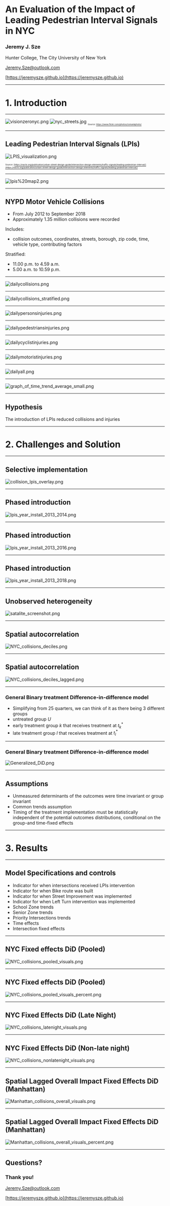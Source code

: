 <!-- $theme: default -->

<!-- page_number: true -->

<!-- footer:  2019 Pennsylvania Economic Association Annual Conference May 31 2019 -->

# An Evaluation of the Impact of Leading Pedestrian Interval Signals in NYC

### Jeremy J. Sze
Hunter College, The City University of New York

[Jeremy.Sze@outlook.com](mailto:Jeremy.Sze@outlook.com)

[https://jeremysze.github.io](https://jeremysze.github.io)

---
# 1. Introduction

---
![visionzeronyc.png](images/visionzeronyc.png)
![nyc_streets.jpg](images/nyc_streets.jpg)
<sub><sub><sub><sup> Source: https://www.flickr.com/photos/romankphoto/</sup></sub></sub></sub>

---
## Leading Pedestrian Interval Signals (LPIs)
![LPIS_visualization.png](images/LPIS_visualization.png)

<sub><sub><sub><sup> Source: [https://nacto.org/publication/urban-street-design-guide/intersection-design-elements/traffic-signals/leading-pedestrian-interval/](https://nacto.org/publication/urban-street-design-guide/intersection-design-elements/traffic-signals/leading-pedestrian-interval/)</sup></sub></sub></sub>

---
![lpis%20map2.png](images/lpis%20map2.png)

---
## NYPD Motor Vehicle Collisions
* From July 2012 to September 2018
* Approximately 1.35 million collisions were recorded

Includes: 
* collision outcomes, coordinates, streets, borough, zip code, time, vehicle type, contributing factors

Stratified:
* 11.00 p.m. to 4.59 a.m.
* 5.00 a.m. to 10.59 p.m.

---
![dailycollisions.png](images/dailycollisions.png)

---
![dailycollisions_stratified.png](images/dailycollisions_stratified.png)

---
![dailypersonsinjuries.png](images/dailypersonsinjuries.png)

---
![dailypedestriansinjuries.png](images/dailypedestriansinjuries.png)

---
![dailycyclistinjuries.png](images/dailycyclistinjuries.png)

---
![dailymotoristinjuries.png](images/dailymotoristinjuries.png)

---
![dailyall.png](images/dailyall.png)

---
![graph_of_time_trend_average_small.png](images/graph_of_time_trend_average_small.png)

---
## Hypothesis

The introduction of LPIs reduced collisions and injuries

---
  # 2. Challenges and Solution

---
## Selective implementation
![collision_lpis_overlay.png](images/collision_lpis_overlay.png)

---
## Phased introduction
![lpis_year_install_2013_2014.png](images/lpis_year_install_2013_2014.png)

---
## Phased introduction
![lpis_year_install_2013_2016.png](images/lpis_year_install_2013_2016.png)

---
## Phased introduction
![lpis_year_install_2013_2018.png](images/lpis_year_install_2013_2018.png)

---
## Unobserved heterogeneity
![satalite_screenshot.png](images/satalite_screenshot.png)

---
## Spatial autocorrelation
![NYC_collisions_deciles.png](images//NYC_collisions_deciles.png)

---
## Spatial autocorrelation
![NYC_collisions_deciles_lagged.png](images//NYC_collisions_deciles_lagged.png)

---
### General Binary treatment Difference-in-difference model

* Simplifying from 25 quarters, we can think of it as there being 3 different groups
* untreated group $U$
* early treatment group $k$ that receives treatment at $t^*_k$
* late treatment group $l$ that receives treatment at $t^*_l$

---

### General Binary treatment Difference-in-difference model

![Generalized_DiD.png](images/Generalized_DiD.png)

---
## Assumptions
* Unmeasured determinants of the outcomes were time invariant or group invariant
* Common trends assumption
* Timing of the treatment implementation must be statistically independent of the potential outcomes distributions, conditional on the group-and time-fixed effects

---
# 3. Results
---
## Model Specifications and controls
* Indicator for when intersections received LPIs intervention
* Indicator for when Bike route was built
* Indicator for when Street Improvement was implemented
* Indicator for when Left Turn intervention was implemented
* School Zone trends
* Senior Zone trends
* Priority Intersections trends
* Time effects
* Intersection fixed effects

---

## NYC Fixed effects DiD (Pooled)
![NYC_collisions_pooled_visuals.png](images/NYC_collisions_pooled_visuals.png)

---
## NYC Fixed effects DiD (Pooled)
![NYC_collisions_pooled_visuals_percent.png](images/NYC_collisions_pooled_visuals_percent.png)

---

## NYC Fixed Effects DiD (Late Night)
![NYC_collisions_latenight_visuals.png](images/NYC_collisions_latenight_visuals.png)

---

## NYC Fixed Effects DiD (Non-late night)
![NYC_collisions_nonlatenight_visuals.png](images/NYC_collisions_nonlatenight_visuals.png)

---
## Spatial Lagged Overall Impact Fixed Effects DiD (Manhattan)
![Manhattan_collisions_overall_visuals.png](images/Manhattan_collisions_overall_visuals.png)

---
## Spatial Lagged Overall Impact Fixed Effects DiD (Manhattan)
![Manhattan_collisions_overall_visuals_percent.png](images/Manhattan_collisions_overall_visuals_percent.png)

---
## Questions? 
### Thank you!
[Jeremy.Sze@outlook.com](mailto:Jeremy.Sze@outlook.com)

[https://jeremysze.github.io](https://jeremysze.github.io)